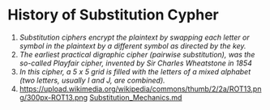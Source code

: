 # History of Substitution Cypher
1. *Substitution ciphers encrypt the plaintext by swapping each letter or symbol in the plaintext by a different symbol as directed by the key.*
2. *The earliest practical digraphic cipher (pairwise substitution), was the so-called Playfair cipher, invented by Sir Charles Wheatstone in 1854*
3. *In this cipher, a 5 x 5 grid is filled with the letters of a mixed alphabet (two letters, usually I and J, are combined).*
4. https://upload.wikimedia.org/wikipedia/commons/thumb/2/2a/ROT13.png/300px-ROT13.png
[Substitution_Mechanics.md](rail-fence_computercode.md)
